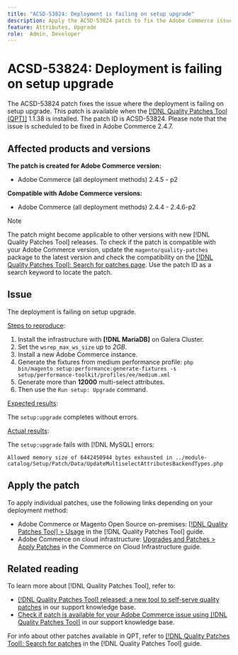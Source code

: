 ```yaml
---
title: "ACSD-53824: Deployment is failing on setup upgrade"
description: Apply the ACSD-53824 patch to fix the Adobe Commerce issue where the deployment is failing on setup upgrade
feature: Attributes, Upgrade
role:  Admin, Developer
---
```

# ACSD-53824: Deployment is failing on setup upgrade

The ACSD-53824 patch fixes the issue where the deployment is failing on setup upgrade. This patch is available when the [[!DNL Quality Patches Tool (QPT)]](/help/announcements/adobe-commerce-announcements/magento-quality-patches-released-new-tool-to-self-serve-quality-patches.md) 1.1.38 is installed. The patch ID is ACSD-53824. Please note that the issue is scheduled to be fixed in Adobe Commerce 2.4.7.

## Affected products and versions

**The patch is created for Adobe Commerce version:**

* Adobe Commerce (all deployment methods) 2.4.5 - p2

**Compatible with Adobe Commerce versions:**

* Adobe Commerce (all deployment methods) 2.4.4 - 2.4.6-p2

>[!NOTE]
>
>The patch might become applicable to other versions with new [!DNL Quality Patches Tool] releases. To check if the patch is compatible with your Adobe Commerce version, update the `magento/quality-patches` package to the latest version and check the compatibility on the [[!DNL Quality Patches Tool]: Search for patches page](https://experienceleague.adobe.com/tools/commerce-quality-patches/index.html). Use the patch ID as a search keyword to locate the patch.

## Issue

The deployment is failing on setup upgrade.

<u>Steps to reproduce</u>:

1. Install the infrastructure with **[!DNL MariaDB]** on Galera Cluster.
1. Set the `wsrep_max_ws_size` up to *2GB*.
1. Install a new Adobe Commerce instance.
1. Generate the fixtures from medium performance profile:
`php bin/magento setup:performance:generate-fixtures -s setup/performance-toolkit/profiles/ee/medium.xml`
1. Generate more than **12000** multi-select attributes.
1. Then use the `Run setup: Upgrade` command.

<u>Expected results</u>:

The `setup:upgrade` completes without errors.

<u>Actual results</u>:

The `setup:upgrade` fails with [!DNL MySQL] errors:

`Allowed memory size of 6442450944 bytes exhausted in ../module-catalog/Setup/Patch/Data/UpdateMultiselectAttributesBackendTypes.php`
  
## Apply the patch

To apply individual patches, use the following links depending on your deployment method:

* Adobe Commerce or Magento Open Source on-premises: [[!DNL Quality Patches Tool] > Usage](https://experienceleague.adobe.com/docs/commerce-operations/tools/quality-patches-tool/usage.html) in the [!DNL Quality Patches Tool] guide.
* Adobe Commerce on cloud infrastructure: [Upgrades and Patches > Apply Patches](https://experienceleague.adobe.com/docs/commerce-cloud-service/user-guide/develop/upgrade/apply-patches.html) in the Commerce on Cloud Infrastructure guide.

## Related reading

To learn more about [!DNL Quality Patches Tool], refer to:

* [[!DNL Quality Patches Tool] released: a new tool to self-serve quality patches](/help/announcements/adobe-commerce-announcements/magento-quality-patches-released-new-tool-to-self-serve-quality-patches.md) in our support knowledge base.
* [Check if patch is available for your Adobe Commerce issue using [!DNL Quality Patches Tool]](/help/support-tools/patches-available-in-qpt-tool/check-patch-for-magento-issue-with-magento-quality-patches.md) in our support knowledge base.

For info about other patches available in QPT, refer to [[!DNL Quality Patches Tool]: Search for patches](https://experienceleague.adobe.com/tools/commerce-quality-patches/index.html) in the [!DNL Quality Patches Tool] guide.
